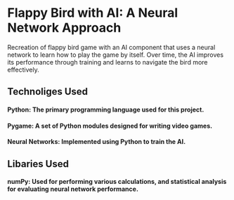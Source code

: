 # Flappy Bird with AI: A Neural Network Approach

Recreation of flappy bird game with an AI component that uses a neural network to learn how to play the game by itself. Over time, the AI improves its performance through training and learns to navigate the bird more effectively.

## Technoliges Used
#### **Python:** The primary programming language used for this project.
####  **Pygame:** A set of Python modules designed for writing video games.
#### **Neural Networks:** Implemented using Python to train the AI.

## Libaries Used
#### **numPy:** Used for performing various calculations, and statistical analysis for evaluating neural network performance.

